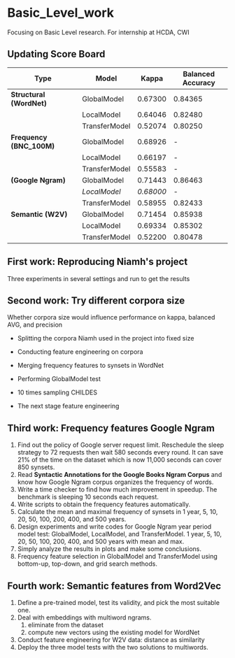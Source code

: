 # Basic_Level_work

Focusing on Basic Level research. For internship at HCDA, CWI

## Updating Score Board

| Type                     | Model         | Kappa     | Balanced Accuracy |
| ------------------------ | ------------- | --------- | ----------------- |
| **Structural (WordNet)** | GlobalModel   | 0.67300   | 0.84365           |
|                          | LocalModel    | 0.64046   | 0.82480           |
|                          | TransferModel | 0.52074   | 0.80250           |
| **Frequency (BNC_100M)** | GlobalModel   | 0.68926   | -                 |
|                          | LocalModel    | 0.66197   | -                 |
|                          | TransferModel | 0.55583   | -                 |
| **(Google Ngram)**       | GlobalModel   | 0.71443   | 0.86463           |
|                          | *LocalModel*  | *0.68000* | -                 |
|                          | TransferModel | 0.58955   | 0.82433           |
| **Semantic (W2V)**       | GlobalModel   | 0.71454   | 0.85938           |
|                          | LocalModel    | 0.69334   | 0.85302           |
|                          | TransferModel | 0.52200   | 0.80478           |

## First work: Reproducing Niamh's project

Three experiments in several settings and run to get the results

## Second work: Try different corpora size

Whether corpora size would influence performance on kappa, balanced AVG, and precision

- Splitting the corpora Niamh used in the project into fixed size

- Conducting feature engineering on corpora

- Merging frequency features to synsets in WordNet

- Performing GlobalModel test

- 10 times sampling CHILDES

- The next stage feature engineering

## Third work: Frequency features Google Ngram

1. Find out the policy of Google server request limit. Reschedule the sleep strategy to 72 requests then wait 580 seconds every round. It can save 21% of the time on the dataset which is now 11,000 seconds can cover 850 synsets.
2. Read  **Syntactic Annotations for the Google Books Ngram Corpus** and know how Google Ngram corpus organizes the frequency of words.
3. Write a time checker to find how much improvement in speedup. The benchmark is sleeping 10 seconds each request.
4. Write scripts to obtain the frequency features automatically.
5. Calculate the mean and maximal frequency of synsets in 1 year, 5, 10, 20, 50, 100, 200, 400, and 500 years.
6. Design experiments and write codes for Google Ngram year period model test: GlobalModel, LocalModel, and TransferModel. 1 year, 5, 10, 20, 50, 100, 200, 400, and 500 years with mean and max.
7. Simply analyze the results in plots and make some conclusions.
8. Frequency feature selection in GlobalModel and TransferModel using bottom-up, top-down, and grid search methods.

## Fourth work: Semantic features from Word2Vec

1. Define a pre-trained model, test its validity, and pick the most suitable one.
2. Deal with embeddings with multiword ngrams.
   1. eliminate from the dataset
   2. compute new vectors using the existing model for WordNet
3. Conduct feature engineering for W2V data: distance as similarity
4. Deploy the three model tests with the two solutions to multiwords.
